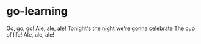 # go-learning
Go, go, go! Ale, ale, ale! Tonight's the night we're gonna celebrate The cup of life! Ale, ale, ale!
